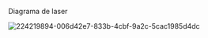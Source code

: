 Diagrama de laser 

![224219894-006d42e7-833b-4cbf-9a2c-5cac1985d4dc](https://user-images.githubusercontent.com/126131443/224229501-f76ce628-066c-4a44-b681-af41a3761334.png)

